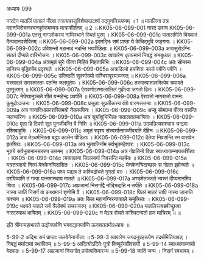 अध्यायः 099

नारदेन मातलिं पातालं नीत्वा तत्रत्यवस्तुविशेषान्प्रदर्श्य तद्गुणनिरूपणम् ॥ 1 ॥ मातलिना तत्र वरानभिरोचनवचनपूर्वकमन्यत्र यात्राकीर्तनम् ॥ 2 ॥
KK05-06-099-001	नारद उवाच 
KK05-06-099-001a	एतत्तु नागलोकस्य नाभिस्थाने स्थितं पुरम् ।
KK05-06-099-001c	पातालमिति विख्यातं दैत्यदानवसेवितम् ॥
KK05-06-099-002a	इदमद्भिः समं प्राप्ता ये केचिद्भुवि जङ्गमाः ।
KK05-06-099-002c	प्रविशन्तो महानादं नदन्ति भयपीडिताः ॥
KK05-06-099-003a	अत्रासुरोऽग्निः सततं दीप्यते वारिभोजनः ।
KK05-06-099-003c	व्यापारेण धृतात्मानं निबद्धं समबुध्यत ॥
KK05-06-099-004a	अत्रामृतं सुरैः पीत्वा निहितं निहतारिभिः ॥
KK05-06-099-004c	अतः सोमस्य हानिश्च वृद्धिश्चैव प्रदृश्यते ॥
KK05-06-099-005a	अत्रादित्यो हयशिराः काले पर्वणि पर्वणि ।
KK05-06-099-005c	उत्तिष्ठति सुवर्णाख्यो वाग्भिरापूरयञ्जगत् ॥
KK05-06-099-006a	यस्मादलं समस्तास्ताः पतन्ति जलमूर्तयः ।
KK05-06-099-006c	तस्मात्पातालमित्येव ख्यायते पुरमुत्तमम् ॥
KK05-06-099-007a	ऐरावणोऽस्मात्सलिलं गृहीत्वा जगतो हितः ।
KK05-06-099-007c	मेघेष्वामुञ्चते शीतं यन्महेन्द्रः प्रवर्षति ॥
KK05-06-099-008a	ऐरावतो नागराजो वामनः कुमुदोऽञ्जनः ।
KK05-06-099-008c	प्रसूताः सुप्रतीकस्य वंशे वारणसत्तमाः ॥
KK05-06-099-009a	अत्र नानाविधाकारास्तिमयो नैकरूपिणः ।
KK05-06-099-009c	अप्सु सोमप्रभां पीत्वा वसन्ति जलचारिणः ॥
KK05-06-099-010a	अत्र सूर्यांशुभिर्भिन्नाः पातालतलमाश्रिताः ।
KK05-06-099-010c	मृता हि दिवसे सूत पुनर्जीवन्ति वै निशि ॥
KK05-06-099-011a	उदयन्नित्यशश्चात्र चन्द्रमा रश्मिबाहुभिः ।
KK05-06-099-011c	अमृतं स्पृश्य संस्पर्शात्सञ्जीवयति देहिनः ॥
KK05-06-099-012a	अत्र तेऽधर्मनिरता बद्धाः कालेन पीडिताः ।
KK05-06-099-012c	दैतेया निवसन्ति स्म वासवेन हृतश्रियः ॥
KK05-06-099-013a	अत्र भूतपतिर्नाम सर्वभूतमहेश्वरः ।
KK05-06-099-013c	भूतये सर्वभूतानामचरत्तप उत्तमम् ॥
KK05-06-099-014a	अत्र गोव्रतिनो विप्राः स्वाध्यायाम्नायकर्शिताः ।
KK05-06-099-014c	त्यक्तप्राणा जितस्वर्गा निवसन्ति महर्षयः ॥
KK05-06-099-015a	यत्रतत्रशयो नित्यं येनकेनचिदाशितः ।
KK05-06-099-015c	येनकेनचिदाच्छन्नः स गोव्रत इहोच्यते ॥
KK05-06-099-016a	पश्य यद्यत्र ते कश्चिद्रोचते गुणतो वरः ।
KK05-06-099-016c	वरयिष्यामि तं गत्वा यत्नमास्थाय मातले ॥
KK05-06-099-017a	अण्डमेतज्जले न्यस्तं दीप्यमानमिव श्रिया ।
KK05-06-099-017c	आप्रजानां निसर्गाद्वै नोद्भिद्यति न सर्पति ॥
KK05-06-099-018a	नास्य जातिं निसर्गं वा कथ्यमानं शृणोमि वै ।
KK05-06-099-018c	पितरं मातरं चापि नास्य जानाति कश्चन ॥
KK05-06-099-019a	अतः किल महानग्निरन्तकाले समुत्थितः ।
KK05-06-099-019c	धक्ष्यते मातले सर्वं त्रैलोक्यं सचराचरम् ॥
KK05-06-099-020a	मातलिस्त्वब्रवीच्छ्रुत्वा नारदस्याथ भाषितम् ।
KK05-06-099-020c	न मेऽत्र रोचते कश्चिदन्यतो व्रज माचिरम् ॥ ॥

इति श्रीमन्महाभारते उद्योगपर्वणि भगवद्यानपर्वणि ऊनशततमोऽध्यायः ॥

5-99-2 अद्भिः समं प्राप्ताः जलवेगेनानीताः ॥ 5-99-3 व्यापारेण जगदनुग्रहरूपेण तदर्थमितियावत् । निबद्धं मर्यादायां स्थापितम् ॥ 5-99-5 आदित्योऽदितेः पुत्रो विष्णुर्हयग्रीवरूपी ॥ 5-99-14 स्वाध्यायाम्नायो वेदपाठः ॥ 5-99-17 आप्रजानां निसर्गात् प्रयोत्पत्तिमारभ्य ॥ 5-99-18 जातिं जन्म । निसर्गं स्वभावम् ॥
